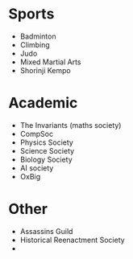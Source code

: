 # Sports

- Badminton
- Climbing
- Judo
- Mixed Martial Arts
- Shorinji Kempo

# Academic

- The Invariants (maths society)
- CompSoc
- Physics Society
- Science Society
- Biology Society
- AI society
- OxBig

# Other

- Assassins Guild
- Historical Reenactment Society
- 